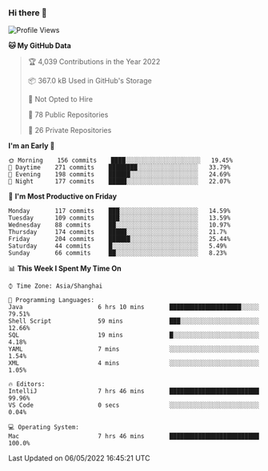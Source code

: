 ### Hi there 👋

<!--
**qbosen/qbosen** is a ✨ _special_ ✨ repository because its `README.md` (this file) appears on your GitHub profile.

Here are some ideas to get you started:

- 🔭 I’m currently working on ...
- 🌱 I’m currently learning ...
- 👯 I’m looking to collaborate on ...
- 🤔 I’m looking for help with ...
- 💬 Ask me about ...
- 📫 How to reach me: ...
- 😄 Pronouns: ...
- ⚡ Fun fact: ...
-->

<!--START_SECTION:waka-->
![Profile Views](http://img.shields.io/badge/Profile%20Views-5-blue)

**🐱 My GitHub Data** 

> 🏆 4,039 Contributions in the Year 2022
 > 
> 📦 367.0 kB Used in GitHub's Storage 
 > 
> 🚫 Not Opted to Hire
 > 
> 📜 78 Public Repositories 
 > 
> 🔑 26 Private Repositories  
 > 
**I'm an Early 🐤** 

```text
🌞 Morning    156 commits    ████░░░░░░░░░░░░░░░░░░░░░   19.45% 
🌆 Daytime    271 commits    ████████░░░░░░░░░░░░░░░░░   33.79% 
🌃 Evening    198 commits    ██████░░░░░░░░░░░░░░░░░░░   24.69% 
🌙 Night      177 commits    █████░░░░░░░░░░░░░░░░░░░░   22.07%

```
📅 **I'm Most Productive on Friday** 

```text
Monday       117 commits    ███░░░░░░░░░░░░░░░░░░░░░░   14.59% 
Tuesday      109 commits    ███░░░░░░░░░░░░░░░░░░░░░░   13.59% 
Wednesday    88 commits     ██░░░░░░░░░░░░░░░░░░░░░░░   10.97% 
Thursday     174 commits    █████░░░░░░░░░░░░░░░░░░░░   21.7% 
Friday       204 commits    ██████░░░░░░░░░░░░░░░░░░░   25.44% 
Saturday     44 commits     █░░░░░░░░░░░░░░░░░░░░░░░░   5.49% 
Sunday       66 commits     ██░░░░░░░░░░░░░░░░░░░░░░░   8.23%

```


📊 **This Week I Spent My Time On** 

```text
⌚︎ Time Zone: Asia/Shanghai

💬 Programming Languages: 
Java                     6 hrs 10 mins       ████████████████████░░░░░   79.51% 
Shell Script             59 mins             ███░░░░░░░░░░░░░░░░░░░░░░   12.66% 
SQL                      19 mins             █░░░░░░░░░░░░░░░░░░░░░░░░   4.18% 
YAML                     7 mins              ░░░░░░░░░░░░░░░░░░░░░░░░░   1.54% 
XML                      4 mins              ░░░░░░░░░░░░░░░░░░░░░░░░░   1.05%

🔥 Editors: 
IntelliJ                 7 hrs 46 mins       █████████████████████████   99.96% 
VS Code                  0 secs              ░░░░░░░░░░░░░░░░░░░░░░░░░   0.04%

💻 Operating System: 
Mac                      7 hrs 46 mins       █████████████████████████   100.0%

```


 Last Updated on 06/05/2022 16:45:21 UTC
<!--END_SECTION:waka-->
